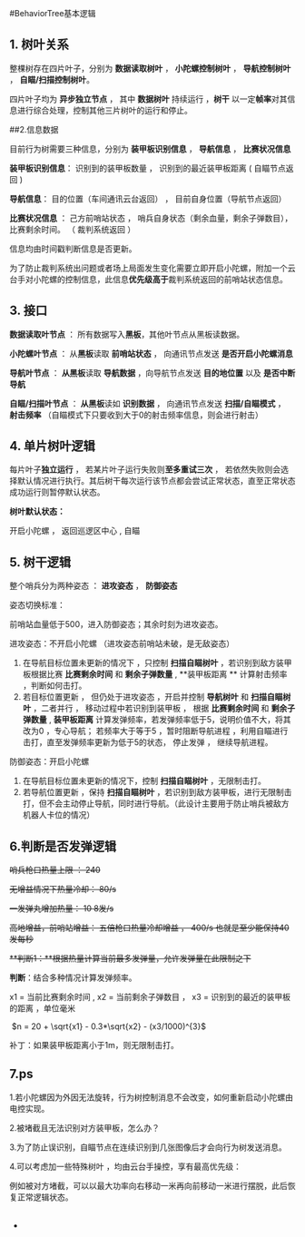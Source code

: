 #BehaviorTree基本逻辑

## 1. 树叶关系

整棵树存在四片叶子，分别为  **数据读取树叶**  ，  **小陀螺控制树叶**    ，  **导航控制树叶**   ， **自瞄/扫描控制树叶**。

四片叶子均为  **异步独立节点**  ， 其中 **数据树叶**  持续运行 ，**树干**  以一定**帧率**对其信息进行综合处理，控制其他三片树叶的运行和停止。



##2.信息数据

目前行为树需要三种信息，分别为  **装甲板识别信息**  ，  **导航信息**   ，  **比赛状况信息**  

**装甲板识别信息**： 识别到的装甲板数量 ， 识别到的最近装甲板距离  ( 自瞄节点返回  )

**导航信息**： 目的位置（车间通讯云台返回） ，   目前自身位置（导航节点返回）

**比赛状况信息** ： 己方前哨站状态 ， 哨兵自身状态（剩余血量，剩余子弹数目），比赛剩余时间。 （ 裁判系统返回 ）

信息均由时间戳判断信息是否更新。

为了防止裁判系统出问题或者场上局面发生变化需要立即开启小陀螺，附加一个云台手对小陀螺的控制信息，此信息**优先级高于**裁判系统返回的前哨站状态信息。



## 3. 接口

**数据读取叶节点** ： 所有数据写入**黑板**，其他叶节点从黑板读数据。

**小陀螺叶节点** ： 从**黑板**读取  **前哨站状态** ，  向通讯节点发送 **是否开启小陀螺消息**

**导航叶节点** ： **从黑板**读取 **导航数据** ，向导航节点发送    **目的地位置**  以及   **是否中断导航**

**自瞄/扫描叶节点** ： **从黑板**读如 **识别数据** ， 向通讯节点发送  **扫描/自瞄模式**  ，  **射击频率**  （自瞄模式下只要收到大于0的射击频率信息，则会进行射击）



## 4. 单片树叶逻辑

每片叶子**独立运行** ， 若某片叶子运行失败则**至多重试三次** ， 若依然失败则会选择默认情况进行执行。其后树干每次运行该节点都会尝试正常状态，直至正常状态成功运行则暂停默认状态。

**树叶默认状态：**

 开启小陀螺    ，  返回巡逻区中心  ,   自瞄 



## 5. 树干逻辑

整个哨兵分为两种姿态  ：    **进攻姿态**  ，  **防御姿态**

姿态切换标准：

前哨站血量低于500，进入防御姿态；其余时刻为进攻姿态。

进攻姿态：不开启小陀螺   （进攻姿态前哨站未破，是无敌姿态）

1. 在导航目标位置未更新的情况下 ，只控制  **扫描自瞄树叶**  ，若识别到敌方装甲板根据比赛   **比赛剩余时间**   和  **剩余子弹数量** ,   **装甲板距离 ** 计算射击频率  ，判断如何击打。
2. 若目标位置更新 ， 但仍处于进攻姿态 ，开启并控制 **导航树叶**  和 **扫描自瞄树叶**  ，二者并行 ， 移动过程中若识别到装甲板 ， 根据    **比赛剩余时间**   和  **剩余子弹数量**  ,   **装甲板距离** 计算发弹频率，若发弹频率低于5，说明价值不大，将其改为0 ，专心导航； 若频率大于等于5 ，暂时阻断导航进程 ，利用自瞄进行击打，直至发弹频率更新为低于5的状态， 停止发弹 ， 继续导航进程。 

防御姿态：开启小陀螺

1. 在导航目标位置未更新的情况下，控制  **扫描自瞄树叶** ，无限制击打。
2. 若导航位置更新 ，保持   **扫描自瞄树叶**  ，若识别到敌方装甲板，进行无限制击打，但不会主动停止导航，同时进行导航。（此设计主要用于防止哨兵被敌方机器人卡位的情况）



## 6.判断是否发弹逻辑

~~哨兵枪口热量上限   ：  240~~

~~无增益情况下热量冷却：   80/s~~

~~一发弹丸增加热量： 10   8发/s~~

~~高地增益，前哨站增益：  五倍枪口热量冷却增益   ，  400/s  也就是至少能保持40发每秒~~

~~**判断1：**根据热量计算当前最多发弹量，允许发弹量在此限制之下~~



**判断**：结合多种情况计算发弹频率。  

x1 = 当前比赛剩余时间  , x2 = 当前剩余子弹数目 ， x3 = 识别到的最近的装甲板的距离 ，单位毫米

​    $n = 20 + \sqrt{x1} - 0.3*\sqrt{x2} - (x3/1000)^{3}$ 

补丁：如果装甲板距离小于1m，则无限制击打。



## 7.ps

1.若小陀螺因为外因无法旋转，行为树控制消息不会改变，如何重新启动小陀螺由电控实现。

2.被堵截且无法识别对方装甲板，怎么办？

3.为了防止误识别，自瞄节点在连续识别到几张图像后才会向行为树发送消息。

4.可以考虑加一些特殊树叶 ，均由云台手操控，享有最高优先级：

例如被对方堵截，可以以最大功率向右移动一米再向前移动一米进行摆脱，此后恢复正常逻辑状态。

###### 













*
